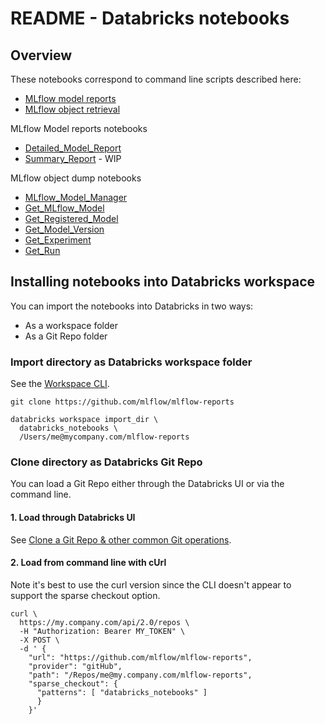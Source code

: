 # README  - Databricks notebooks

## Overview

These notebooks correspond to command line scripts described here:
* [MLflow model reports](../README_model_reports.md)
* [MLflow object retrieval](../README_objects.md)

MLflow Model reports notebooks
* [Detailed_Model_Report](reports/Detailed_Model_Report.py)
* [Summary_Report](reports/Summary_Report.py) - WIP

MLflow object dump notebooks
* [MLflow_Model_Manager](objects/MLflow_Model_Manager.py)
* [Get_MLflow_Model](objects/Get_MLflow_Model.py)
* [Get_Registered_Model](objects/Get_Registered_Model.py)
* [Get_Model_Version](objects/Get_Model_Version.py)
* [Get_Experiment](objects/Get_Experiment.py)
* [Get_Run](objects/Get_Run.py)

## Installing notebooks into Databricks workspace

You can import the notebooks into Databricks in two ways:
* As a workspace folder 
* As a Git Repo folder

### Import directory as Databricks workspace folder

See the [Workspace CLI](https://docs.databricks.com/dev-tools/cli/workspace-cli.html).
```
git clone https://github.com/mlflow/mlflow-reports

databricks workspace import_dir \
  databricks_notebooks \
  /Users/me@mycompany.com/mlflow-reports
```

### Clone directory as Databricks Git Repo

You can load a Git Repo either through the Databricks UI or via the command line.

#### 1. Load through Databricks UI

See [Clone a Git Repo & other common Git operations](https://docs.databricks.com/repos/git-operations-with-repos.html).

#### 2. Load from command line with cUrl

Note it's best to use the curl version since the CLI doesn't appear to support the sparse checkout option.

```
curl \
  https://my.company.com/api/2.0/repos \
  -H "Authorization: Bearer MY_TOKEN" \
  -X POST \
  -d ' {
    "url": "https://github.com/mlflow/mlflow-reports",
    "provider": "gitHub",
    "path": "/Repos/me@my.company.com/mlflow-reports",
    "sparse_checkout": {
      "patterns": [ "databricks_notebooks" ]
      }
    }'
```

